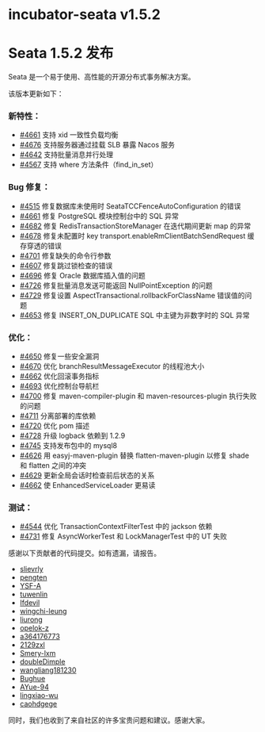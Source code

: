 # incubator-seata v1.5.2

# Seata 1.5.2 发布

Seata 是一个易于使用、高性能的开源分布式事务解决方案。

该版本更新如下：

### 新特性：

- [#4661](https://github.com/seata/seata/pull/4713) 支持 xid 一致性负载均衡
- [#4676](https://github.com/seata/seata/pull/4676) 支持服务器通过挂载 SLB 暴露 Nacos 服务
- [#4642](https://github.com/seata/seata/pull/4642) 支持批量消息并行处理
- [#4567](https://github.com/seata/seata/pull/4567) 支持 where 方法条件（find_in_set）

### Bug 修复：

- [#4515](https://github.com/seata/seata/pull/4515) 修复数据库未使用时 SeataTCCFenceAutoConfiguration 的错误
- [#4661](https://github.com/seata/seata/pull/4661) 修复 PostgreSQL 模块控制台中的 SQL 异常
- [#4682](https://github.com/seata/seata/pull/4682) 修复 RedisTransactionStoreManager 在迭代期间更新 map 的异常
- [#4678](https://github.com/seata/seata/pull/4678) 修复未配置时 key transport.enableRmClientBatchSendRequest 缓存穿透的错误
- [#4701](https://github.com/seata/seata/pull/4701) 修复缺失的命令行参数
- [#4607](https://github.com/seata/seata/pull/4607) 修复跳过锁检查的错误
- [#4696](https://github.com/seata/seata/pull/4696) 修复 Oracle 数据库插入值的问题
- [#4726](https://github.com/seata/seata/pull/4726) 修复批量消息发送可能返回 NullPointException 的问题
- [#4729](https://github.com/seata/seata/pull/4729) 修复设置 AspectTransactional.rollbackForClassName 错误值的问题
- [#4653](https://github.com/seata/seata/pull/4653) 修复 INSERT_ON_DUPLICATE SQL 中主键为非数字时的 SQL 异常

### 优化：

- [#4650](https://github.com/seata/seata/pull/4650) 修复一些安全漏洞
- [#4670](https://github.com/seata/seata/pull/4670) 优化 branchResultMessageExecutor 的线程池大小
- [#4662](https://github.com/seata/seata/pull/4662) 优化回滚事务指标
- [#4693](https://github.com/seata/seata/pull/4693) 优化控制台导航栏
- [#4700](https://github.com/seata/seata/pull/4700) 修复 maven-compiler-plugin 和 maven-resources-plugin 执行失败的问题
- [#4711](https://github.com/seata/seata/pull/4711) 分离部署的库依赖
- [#4720](https://github.com/seata/seata/pull/4720) 优化 pom 描述
- [#4728](https://github.com/seata/seata/pull/4728) 升级 logback 依赖到 1.2.9
- [#4745](https://github.com/seata/seata/pull/4745) 支持发布包中的 mysql8
- [#4626](https://github.com/seata/seata/pull/4626) 用 easyj-maven-plugin 替换 flatten-maven-plugin 以修复 shade 和 flatten 之间的冲突
- [#4629](https://github.com/seata/seata/pull/4629) 更新全局会话时检查前后状态的关系
- [#4662](https://github.com/seata/seata/pull/4662) 使 EnhancedServiceLoader 更易读

### 测试：

- [#4544](https://github.com/seata/seata/pull/4544) 优化 TransactionContextFilterTest 中的 jackson 依赖
- [#4731](https://github.com/seata/seata/pull/4731) 修复 AsyncWorkerTest 和 LockManagerTest 中的 UT 失败

感谢以下贡献者的代码提交。如有遗漏，请报告。

- [slievrly](https://github.com/slievrly)
- [pengten](https://github.com/pengten)
- [YSF-A](https://github.com/YSF-A)
- [tuwenlin](https://github.com/tuwenlin)
- [Ifdevil](https://github.com/Ifdevil)
- [wingchi-leung](https://github.com/wingchi-leung)
- [liurong](https://github.com/robynron)
- [opelok-z](https://github.com/opelok-z)
- [a364176773](https://github.com/a364176773)
- [2129zxl](https://github.com/2129zxl)
- [Smery-lxm](https://github.com/Smery-lxm)
- [doubleDimple](https://github.com/doubleDimple)
- [wangliang181230](https://github.com/wangliang181230)
- [Bughue](https://github.com/Bughue)
- [AYue-94](https://github.com/AYue-94)
- [lingxiao-wu](https://github.com/lingxiao-wu)
- [caohdgege](https://github.com/caohdgege)

同时，我们也收到了来自社区的许多宝贵问题和建议。感谢大家。
```